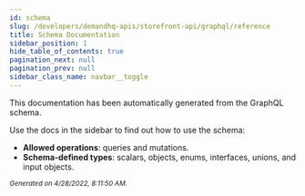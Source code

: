 ```yaml
---
id: schema
slug: /developers/demandhq-apis/storefront-api/graphql/reference
title: Schema Documentation
sidebar_position: 1
hide_table_of_contents: true
pagination_next: null
pagination_prev: null
sidebar_class_name: navbar__toggle
---
```


This documentation has been automatically generated from the GraphQL schema.

Use the docs in the sidebar to find out how to use the schema:

- **Allowed operations**: queries and mutations.
- **Schema-defined types**: scalars, objects, enums, interfaces, unions, and input objects.

<small><i>Generated on 4/28/2022, 8:11:50 AM.</i></small>
